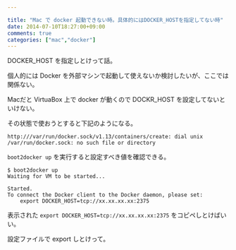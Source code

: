 ```yaml
---

title: "Mac で docker 起動できない時。具体的にはDOCKER_HOSTを指定してない時"
date: 2014-07-10T18:27:00+09:00
comments: true
categories: ["mac","docker"]
---
```


DOCKER_HOST を指定しとけって話。

個人的には Docker を外部マシンで起動して使えないか検討したいが、ここでは関係ない。

Macだと VirtuaBox 上で docker が動くので DOCKR_HOST を設定してないといけない。

その状態で使おうとすると下記のようになる。

```
http:///var/run/docker.sock/v1.13/containers/create: dial unix /var/run/docker.sock: no such file or directory
```

`boot2docker up` を実行すると設定すべき値を確認できる。

```
$ boot2docker up
Waiting for VM to be started...

Started.
To connect the Docker client to the Docker daemon, please set:
    export DOCKER_HOST=tcp://xx.xx.xx.xx:2375
```

表示された `export DOCKER_HOST=tcp://xx.xx.xx.xx:2375` をコピペしとけばいい。

設定ファイルで export しとけって。
